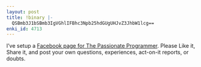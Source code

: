 ```yaml
---
layout: post
title: !binary |-
  QSBmb3J1bSBmb3IgVGhlIFBhc3Npb25hdGUgUHJvZ3JhbW1lcg==
enki_id: 4713
---
```


I’ve setup a [Facebook page for The Passionate
Programmer](http://www.facebook.com/pages/The-Passionate-Programmer/127357787336585).
Please Like it, Share it, and post your own questions, experiences,
act-on-it reports, or doubts.
